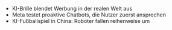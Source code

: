 - KI-Brille blendet Werbung in der realen Welt aus
- Meta testet proaktive Chatbots, die Nutzer zuerst ansprechen
- KI-Fußballspiel in China: Roboter fallen reihenweise um
